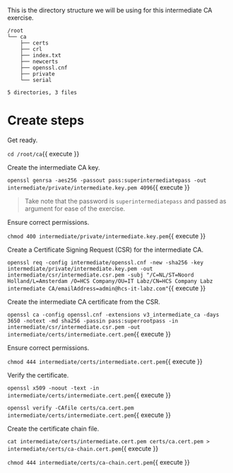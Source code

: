 This is the directory structure we will be using for this intermediate CA exercise.

```shell
/root
└── ca
    ├── certs
    ├── crl
    ├── index.txt
    ├── newcerts
    ├── openssl.cnf
    ├── private
    └── serial

5 directories, 3 files
```

# Create steps

Get ready.

`cd /root/ca`{{ execute }}

Create the intermediate CA key.

`openssl genrsa -aes256 -passout pass:superintermediatepass -out intermediate/private/intermediate.key.pem 4096`{{ execute }}

> Take note that the password is `superintermediatepass` and passed as argument for ease of the exercise.

Ensure correct permissions.

`chmod 400 intermediate/private/intermediate.key.pem`{{ execute }}

Create a Certificate Signing Request (CSR) for the intermediate CA.

`openssl req -config intermediate/openssl.cnf -new -sha256 -key intermediate/private/intermediate.key.pem -out intermediate/csr/intermediate.csr.pem -subj "/C=NL/ST=Noord Holland/L=Amsterdam /O=HCS Company/OU=IT Labz/CN=HCS Company Labz intermediate CA/emailAddress=admin@hcs-it-labz.com"`{{ execute }}

Create the intermediate CA certificate from the CSR.

`openssl ca -config openssl.cnf -extensions v3_intermediate_ca -days 3650 -notext -md sha256 -passin pass:superrootpass -in intermediate/csr/intermediate.csr.pem -out intermediate/certs/intermediate.cert.pem`{{ execute }}

Ensure correct permissions.

`chmod 444 intermediate/certs/intermediate.cert.pem`{{ execute }}

Verify the certificate.

`openssl x509 -noout -text -in intermediate/certs/intermediate.cert.pem`{{ execute }}

`openssl verify -CAfile certs/ca.cert.pem intermediate/certs/intermediate.cert.pem`{{ execute }}

Create the certificate chain file.

`cat intermediate/certs/intermediate.cert.pem certs/ca.cert.pem > intermediate/certs/ca-chain.cert.pem`{{ execute }}

`chmod 444 intermediate/certs/ca-chain.cert.pem`{{ execute }}
